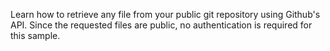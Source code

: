 Learn how to retrieve any file from your public git repository using Github's API. Since the requested files are public, no authentication is required for this sample.
